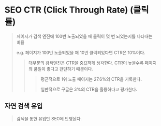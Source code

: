 # SEO CTR (Click Through Rate) (클릭률)

> 페이지가 검색 엔진에 100번 노출되었을 때 클릭이 몇 번 되었는지를 나타내는 비율
>
> e.g. 페이지가 100번 노출되었을 때 10번 클릭되었다면 CTR은 10%이다.
>
> > 대부분의 검색엔진은 CTR을 중요하게 생각한다. CTR이 높을수록 페이지의 품질이 좋다고 판단하기 때문이다.
> >
> > > 평균적으로 1위 노출 페이지는 27.6%의 CTR을 기록한다.
> > >
> > > 일반적으로 구글은 3%의 CTR을 훌륭하다고 평가한다.

## 자연 검색 유입

> 검색을 통한 유입만 SEO에 반영된다.
